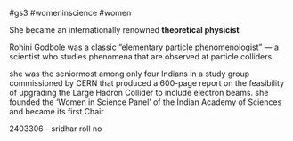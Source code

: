 #gs3 #womeninscience #women

She became an internationally renowned **theoretical physicist**

Rohini Godbole was a classic “elementary particle phenomenologist” — a scientist who studies phenomena that are observed at particle colliders.

she was the seniormost among only four Indians in a study group commissioned by CERN that produced a 600-page report on the feasibility of upgrading the Large Hadron Collider to include electron beams.
she founded the ‘Women in Science Panel’ of the Indian Academy of Sciences and became its first Chair

2403306 - sridhar roll no
